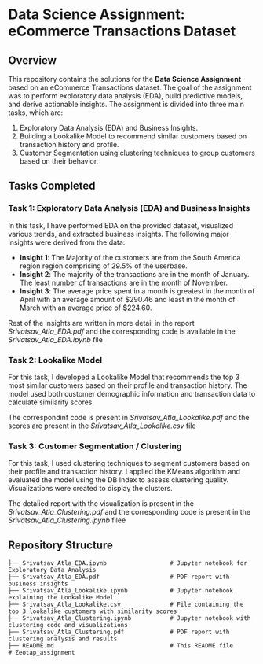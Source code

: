 # Data Science Assignment: eCommerce Transactions Dataset

## Overview

This repository contains the solutions for the **Data Science Assignment** based on an eCommerce Transactions dataset. 
The goal of the assignment was to perform exploratory data analysis (EDA), build predictive models, and derive actionable insights. The assignment is divided into three main tasks, which are:

1. Exploratory Data Analysis (EDA) and Business Insights.
2. Building a Lookalike Model to recommend similar customers based on transaction history and profile.
3. Customer Segmentation using clustering techniques to group customers based on their behavior.

## Tasks Completed

### Task 1: Exploratory Data Analysis (EDA) and Business Insights
In this task, I have performed EDA on the provided dataset, visualized various trends, and extracted business insights. The following major insights were derived from the data:

- **Insight 1**: The Majority of the customers are from the South America region region comprising of 29.5% of the userbase.
- **Insight 2**: The majority of the transactions are in the month of January. The least number of transactions are in the month of November.
- **Insight 3**: The average price spent in a month is greatest in the month of April with an average amount of $290.46 and least in the month of March with an average price of $224.60.

  
Rest of the insights are written in more detail in the report *Srivatsav_Atla_EDA.pdf* and the corresponding code is available in the *Srivatsav_Atla_EDA.ipynb* file


### Task 2: Lookalike Model
For this task, I developed a Lookalike Model that recommends the top 3 most similar customers based on their profile and transaction history. 
The model used both customer demographic information and transaction data to calculate similarity scores.

The correspondinf code is present in *Srivatsav_Atla_Lookalike.pdf* and the scores are present in the *Srivatsav_Atla_Lookalike.csv* file

### Task 3: Customer Segmentation / Clustering
For this task, I used clustering techniques to segment customers based on their profile and transaction history. 
I applied the KMeans algorithm and evaluated the model using the DB Index to assess clustering quality. Visualizations were created to display the clusters.

The detalied report with the visualization is present in the *Srivatsav_Atla_Clustering.pdf* and the corresponding code is present in the *Srivatsav_Atla_Clustering.ipynb* filee

## Repository Structure

```plaintext
├── Srivatsav_Atla_EDA.ipynb                  # Jupyter notebook for Exploratory Data Analysis
├── Srivatsav_Atla_EDA.pdf                    # PDF report with business insights
├── Srivatsav_Atla_Lookalike.ipynb            # Jupyter notebook explaining the Lookalike Model
├── Srivatsav_Atla_Lookalike.csv              # File containing the top 3 lookalike customers with similarity scores
├── Srivatsav_Atla_Clustering.ipynb           # Jupyter notebook with clustering code and visualizations
├── Srivatsav_Atla_Clustering.pdf             # PDF report with clustering analysis and results
├── README.md                                 # This README file
#   Z e o t a p _ a s s i g n m e n t  
 